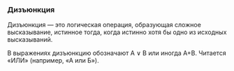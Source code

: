### Дизъюнкция 
Дизъюнкция — это логическая операция, образующая сложное высказывание, истинное тогда, когда истинно хотя бы одно из исходных высказываний.

В выражениях дизъюнкцию обозначают A $\lor$ B или иногда A+B. Читается «ИЛИ» (например, «А или Б»). 